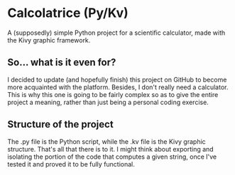 # Calcolatrice (Py/Kv)
A (supposedly) simple Python project for a scientific calculator, made with the Kivy graphic framework.

## So... what is it even for?
I decided to update (and hopefully finish) this project on GitHub to become more acquainted with the platform. Besides, I don't really need a calculator. This is why this one is going to be fairly complex so as to give the entire project a meaning, rather than just being a personal coding exercise.

## Structure of the project
The .py file is the Python script, while the .kv file is the Kivy graphic structure. That's all that there is to it. I might think about exporting and isolating the portion of the code that computes a given string, once I've tested it and proved it to be fully functional.
